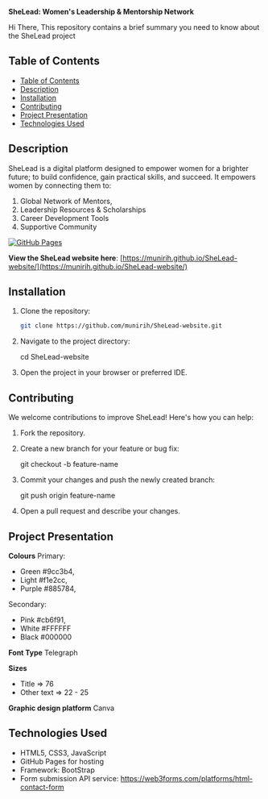 **SheLead: Women's Leadership & Mentorship Network**

Hi There, This repository contains a brief summary you need to know about the SheLead project

## Table of Contents

- [Table of Contents](#table-of-contents)
- [Description](#description)
- [Installation](#installation)
- [Contributing](#contributing)
- [Project Presentation](#project-presentation)
- [Technologies Used](#technologies-used)


## Description

SheLead is a digital platform designed to empower women for a brighter future; to build confidence, gain practical skills, and succeed. It empowers women by connecting them to:

1) Global Network of Mentors,   
2) Leadership Resources & Scholarships 
3) Career Development Tools 
4) Supportive Community 

[![GitHub Pages](https://img.shields.io/badge/GitHub%20Pages-Live-green?logo=github)](https://munirih.github.io/SheLead-website/)

**View the SheLead website here**: [https://munirih.github.io/SheLead-website/](https://munirih.github.io/SheLead-website/)



## Installation

1. Clone the repository:
   ```bash
   git clone https://github.com/munirih/SheLead-website.git

2. Navigate to the project directory:

    cd SheLead-website

3. Open the project in your browser or preferred IDE.


## Contributing
We welcome contributions to improve SheLead! Here's how you can help:
1. Fork the repository.
2. Create a new branch for your feature or bug fix:
   
   git checkout -b feature-name

3. Commit your changes and push the newly created branch:

    git push origin feature-name

4. Open a pull request and describe your changes.


## Project Presentation

**Colours**
Primary:
- Green #9cc3b4, 
- Light #f1e2cc,
- Purple #885784, 

Secondary: 
- Pink #cb6f91, 
- White #FFFFFF
- Black #000000

**Font Type**
Telegraph

**Sizes** 
- Title => 76
- Other text => 22 - 25

**Graphic design platform**
Canva


## Technologies Used
- HTML5, CSS3, JavaScript
- GitHub Pages for hosting
- Framework: BootStrap
- Form submission API service: https://web3forms.com/platforms/html-contact-form





